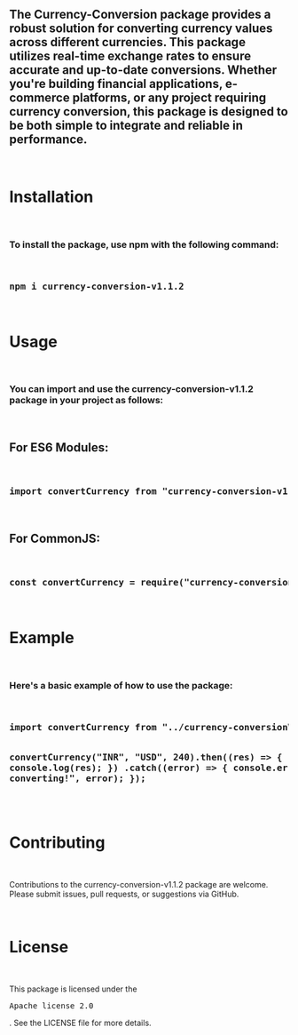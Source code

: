 <h2>The Currency-Conversion package provides a robust solution for converting currency values across different currencies. This package utilizes real-time exchange rates to ensure accurate and up-to-date conversions. Whether you're building financial applications, e-commerce platforms, or any project requiring currency conversion, this package is designed to be both simple to integrate and reliable in performance.</h2>
<br>
<h1>Installation</h1>
<br>
<h3>To install the package, use npm with the following command:</h3>
<br>
<h3><pre>npm i currency-conversion-v1.1.2</pre></h3>
<br>
<h1>Usage</h1>
<br>
<h3>You can import and use the currency-conversion-v1.1.2 package in your project as follows:</h3>
<br>
<h2>For ES6 Modules:</h2>
<br>
<h3><pre>import convertCurrency from "currency-conversion-v1.1.2";</pre></h3>
<br>
<h2>For CommonJS:</h2>
<br>
<h3><pre>const convertCurrency = require("currency-conversion-v1.1.2");</pre></h3>
<br>
<h1>Example</h1>
<br>
<h3>Here's a basic example of how to use the package:</h3>
<br>
<h3><pre>import convertCurrency from "../currency-conversionV0/index.js";

convertCurrency("INR", "USD", 240).then((res) => {
    console.log(res);
})
.catch((error) => {
    console.error("Error while converting!", error);
});</pre></h3>
<br>
<h1>Contributing</h1>
<br>
<p>Contributions to the currency-conversion-v1.1.2 package are welcome. Please submit issues, pull requests, or suggestions via GitHub.</p>
<br>
<h1>License</h1>
<br>
<p>This package is licensed under the <pre>Apache license 2.0</pre>. See the LICENSE file for more details.</p>
